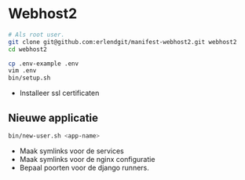 # Webhost2

```bash
# Als root user.
git clone git@github.com:erlendgit/manifest-webhost2.git webhost2
cd webhost2

cp .env-example .env
vim .env
bin/setup.sh
```

* Installeer ssl certificaten

## Nieuwe applicatie

```bash
bin/new-user.sh <app-name>
```

* Maak symlinks voor de services
* Maak symlinks voor de nginx configuratie
* Bepaal poorten voor de django runners.
